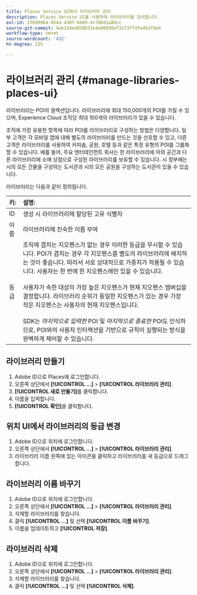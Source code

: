 ```yaml
---
title: Places Service UI에서 라이브러리 관리
description: Places Service UI를 사용하여 라이브러리를 관리합니다.
exl-id: 2fb999b4-854a-430f-bb89-4c786d1a89cc
source-git-commit: 4ab15ded930b31e4e06920af31f37fdfe45df8eb
workflow-type: tm+mt
source-wordcount: '432'
ht-degree: 22%

---
```


# 라이브러리 관리 {#manage-libraries-places-ui}

라이브러리는 POI의 컬렉션입니다. 라이브러리에 최대 150,000개의 POI를 가질 수 있으며, Experience Cloud 조직당 최대 100개의 라이브러리가 있을 수 있습니다.

조직에 가장 유용한 항목에 따라 POI를 라이브러리로 구성하는 방법은 다양합니다. 일부 고객은 각 모바일 앱에 대해 별도의 라이브러리를 만드는 것을 선호할 수 있고, 다른 고객은 라이브러리를 사용하여 커피숍, 공원, 호텔 등과 같은 특정 유형의 POI를 그룹화할 수 있습니다. 예를 들어, 주요 엔터테인먼트 회사는 한 라이브러리에 야외 공간과 다른 라이브러리에 소매 상점으로 구성된 라이브러리를 보유할 수 있습니다. 시 정부에는 시의 모든 건물을 구성하는 도서관과 시의 모든 공원을 구성하는 도서관이 있을 수 있습니다.

라이브러리는 다음과 같이 정의됩니다.

| 키: | 설명: |
| :--- | :--- |
| ID | 생성 시 라이브러리에 할당된 고유 식별자 |
| 이름 | 라이브러리에 친숙한 이름 부여 |
| 등급 | 조직에 겹치는 지오펜스가 없는 경우 이러한 등급을 무시할 수 있습니다. POI가 겹치는 경우 각 지오펜스를 별도의 라이브러리에 배치하는 것이 좋습니다. 따라서 서로 상대적으로 가중치가 적용될 수 있습니다. 사용자는 한 번에 한 지오펜스에만 있을 수 있습니다. <br><br>사용자가 속한 대상의 가장 높은 지오펜스가 현재 지오펜스 멤버십을 결정합니다. 라이브러리 순위가 동일한 지오펜스가 있는 경우 가장 작은 지오펜스는 사용자의 현재 지오펜스입니다. <br><br>SDK는 *마지막으로 입력한* POI 및 *마지막으로 종료한* POI도 인식하므로, POI와의 사용자 인터랙션을 기반으로 규칙이 실행되는 방식을 완벽하게 제어할 수 있습니다. |

## 라이브러리 만들기

1. Adobe ID으로 Places에 로그인합니다.
1. 오른쪽 상단에서 **[!UICONTROL ...]**  > **[!UICONTROL 라이브러리 관리]**.
1. **[!UICONTROL 새로 만들기]**&#x200B;를 클릭합니다.
1. 이름을 입력합니다.
1. **[!UICONTROL 확인]**&#x200B;을 클릭합니다.

## 위치 UI에서 라이브러리의 등급 변경

1. Adobe ID으로 위치에 로그인합니다.
1. 오른쪽 상단에서 **[!UICONTROL ...]**  > **[!UICONTROL 라이브러리 관리]**.
1. 라이브러리 이름 왼쪽에 있는 아이콘을 클릭하고 라이브러리를 새 등급으로 드래그합니다.

## 라이브러리 이름 바꾸기

1. Adobe ID으로 위치에 로그인합니다.
1. 오른쪽 상단에서 **[!UICONTROL ...]** > **[!UICONTROL 라이브러리 관리]**.
1. 삭제할 라이브러리를 찾습니다.
1. 클릭 **[!UICONTROL ...]** 및 선택 **[!UICONTROL 이름 바꾸기]**.
1. 이름을 업데이트하고 **[!UICONTROL 저장]**.

## 라이브러리 삭제

1. Adobe ID으로 위치에 로그인합니다.
1. 오른쪽 상단에서 **[!UICONTROL ...]** > **[!UICONTROL 라이브러리 관리]**.
1. 삭제할 라이브러리를 찾습니다.
1. 클릭 **[!UICONTROL ...]** 및 선택 **[!UICONTROL 삭제]**.
